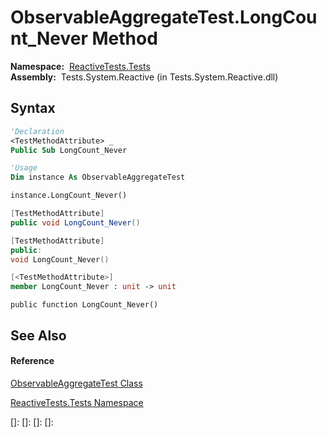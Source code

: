 # ObservableAggregateTest.LongCount\_Never Method

**Namespace:**  [ReactiveTests.Tests](ReactiveTests.Tests\ReactiveTests.Tests.md)  
**Assembly:**  Tests.System.Reactive (in Tests.System.Reactive.dll)

## Syntax

```vb
'Declaration
<TestMethodAttribute> _
Public Sub LongCount_Never
```

```vb
'Usage
Dim instance As ObservableAggregateTest

instance.LongCount_Never()
```

```csharp
[TestMethodAttribute]
public void LongCount_Never()
```

```c++
[TestMethodAttribute]
public:
void LongCount_Never()
```

```fsharp
[<TestMethodAttribute>]
member LongCount_Never : unit -> unit 
```

```jscript
public function LongCount_Never()
```

## See Also

#### Reference

[ObservableAggregateTest Class](ObservableAggregateTest\ObservableAggregateTest.md)

[ReactiveTests.Tests Namespace](ReactiveTests.Tests\ReactiveTests.Tests.md)

[]: 
[]: 
[]: 
[]: 